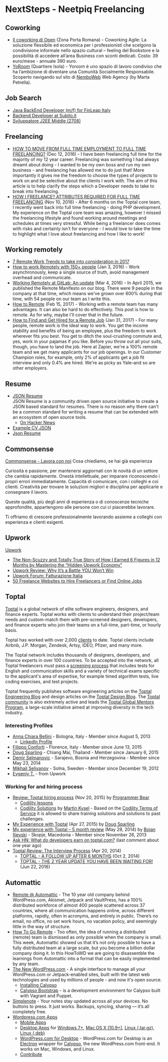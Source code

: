 # NextSteps - Neetpiq Freelancing

## Coworking
* [Il coworking di Open](http://www.openmilano.com/it/coworking/) (Zona Porta Romana) - Coworking Agile: La soluzione flessibile ed economica per i professionisti che scelgono la condivisione informale nello spazio cultural – feeling del Bookstore e la possibilità di accedere all’area Business con sconti dedicati. Costo: 39 euro/mese - annuale 390 euro.
* [YoRoom](http://www.yoroom.it/) (Quartiere Isola) - Yoroom è uno spazio di lavoro condiviso che ha l’ambizione di diventare una Comunità Socialmente Responsabile. Scoperto navigando sul sito di [NemboWeb](http://nemboweb.com/) Web Agency (by Marta Petrella).


## Job Search
* [Java BackEnd Developer (m/f) for FinLeap Italy](Jobs-java-backend-developer-m-f-for-finleap-italy.md)
* [Backend Developer at Subito.it](Jobs-backend-developer-at-subito.md)
* [Sviluppatore J2EE Middle (2708)](Jobs-sviluppatore-j2ee-middle-2708.md)



## Freelancing
* [HOW TO MOVE FROM FULL TIME EMPLOYMENT TO FULL TIME FREELANCING?](http://www.michaelhoughton.com/article/how-to-move-from-full-time-employment-to-full-time-freelancing) (Dec 12, 2016) - I have been freelancing full time for the majority of my 12 year career. Freelancing was something I had always dreamt about doing - I wanted to be my own boss and run my own business - and freelancing has allowed me to do just that! More importantly it gives me the freedom to choose the types of projects to work on and be selective about the clients I work with. The aim of this article is to help clarify the steps which a Developer needs to take to break into freelancing.
* [HOW I FREELANCE? ATTRIBUTES REQUIRED FOR FULL TIME FREELANCING](http://www.michaelhoughton.com/article/how-i-freelance-attributes-required-for-full-time-freelancing) (Nov 10, 2016) - After 6 months on the Toptal core team, I recently went back into full time freelancing - doing PHP development. My experience on the Toptal core team was amazing, however I missed the freelancing lifestyle and found working around meetings and schedules at times very stressful. While being a freelancer does comes with risks and certainly isn't for everyone - I would love to take the time to highlight what I love about freelancing and how I like to work!


## Working remotely
* [7 Remote Work Trends to take into consideration in 2017](http://remoters.net/remote-work-trends-2017)
* [How to work Remotely with 150+ people](https://medium.com/@jobv/how-to-work-remotely-with-150-people-89741118418c) (Jan 3, 2016) - Work asynchronously, keep a single source of truth, avoid management overhead and communicate.
* [Working Remotely at GitLab: An update](https://about.gitlab.com/2016/03/04/remote-working-gitlab/) (Mar 4, 2016) - In April 2015, we published the Remote Manifesto on our blog. There were 9 people in the company at that time, which means we've grown over 600% during that time, with 54 people on our team as I write this.
* [How to Remote](https://dev.to/andydangerous/how-to-remote) (Feb 15, 2017) - Working with a remote team has many advantages. It can also be hard to do effectively. This post is how to remote. As for why, maybe I'll cover that in the future.
* [How to Find and Get Hired for a Remote Job](https://zapier.com/blog/remote-work-jobs/) (Jan 31, 2017) - For many people, remote work is the ideal way to work. You get the income stability and benefits of being an employee, plus the freedom to work wherever fits you best. You get to ditch the soul-crushing commute and, yes, work in your pajamas if you like. Before you throw out all your suits, though, you have to land the job. Here at Zapier, we're a 100% remote team and we get many applicants for our job openings. In our Customer Champion roles, for example, only 2% of applicants get a job fit interview and only 0.4% are hired. We're as picky as Yale–and so are other employers.

## Resume
* [JSON Resume](http://jsonresume.org/)  
  JSON Resume is a community driven open source initiative to create a JSON based standard for resumes. There is no reason why there can't be a common standard for writing a resume that can be extended with an ecosystem of open source tools. 
  * [On Hacker News](https://news.ycombinator.com/item?id=7996464)
* [Example CV JSON](https://gist.github.com/mcrider/3925110)
* [Json Resume](http://prat0318.github.io/json_resume/)


## Commonsense
[Commonsense - Lavora con noi](http://www.commonsense.cc/lavoro/)
Cosa chiediamo, se hai già esperienza

Curiosità e passione, per mantenersi aggiornati con le novità di un settore che cambia rapidamente. Onestà intellettuale, per imparare riconoscendo i propri errori immediatamente. Capacità di comunicare, con i colleghi e coi clienti. Creatività per trovare le soluzioni migliori e disciplina per applicarle e consegnare il lavoro.

Queste qualità, più degli anni di esperienza o di conoscenze tecniche approfondite, appartengono alle persone con cui ci piacerebbe lavorare.

Ti offriamo di crescere professionalmente lavorando assieme a colleghi con esperienza e clienti esigenti.


## Upwork
[Upwork](https://www.upwork.com/)

* [The Non-Scuzzy and Totally True Story of How I Earned 6 Figures in 12 Months by Mastering the “Hidden Upwork Economy”](https://copyhackers.com/2014/12/how-to-earn-on-elance/)
* [Upwork Review: Why It’s a Battle YOU Won’t Win](http://launchastartup.com/odesk-vs-elance/)
* [Upwork Forum: Fatturazione Italia](https://community.upwork.com/t5/Freelancers/Fatturazione-Italia/td-p/142719)
* [50 Freelance Websites to Hire Freelancers or Find Online Jobs](http://launchastartup.com/50-freelance-websites-to-hire-freelancers-or-find-online-jobs/)


## Toptal
[Toptal](https://www.toptal.com/) is a global network of elite software engineers, designers, and finance experts. Toptal works with clients to understand their project/team needs and custom-match them with pre-screened designers, developers, and finance experts who join their teams on a full-time, part-time, or hourly basis.

Toptal has worked with over 2,000 [clients](https://www.toptal.com/clients) to date. Toptal clients include Airbnb, J.P. Morgan, Zendesk, Artsy, IDEO, Pfizer, and many more.

The Toptal network includes thousands of designers, developers, and finance experts in over 100 countries. To be accepted into the network, all Toptal freelancers must pass a [screening process](https://www.toptal.com/top-3-percent) that includes tests for English and communication skills and a variety of technical exams specific to the applicant's area of expertise, for example timed algorithm tests, live coding exercises, and test projects.

Toptal frequently publishes software engineering articles on the [Toptal Engineering Blog](https://www.toptal.com/blog) and design articles on the [Toptal Design Blog](https://www.toptal.com/designers/blog). The [Toptal community](https://www.toptal.com/community) is also extremely active  and leads the [Toptal Global Mentors Program](https://www.toptal.com/global-mentors), a large-scale initiative aimed at improving diversity in the tech industry.

### Interesting Profiles
* [Anna Chiara Bellini](https://www.toptal.com/resume/anna-chiara-bellini) - Bologna, Italy - Member since August 5, 2013
	* [LinkedIn Profile](https://www.linkedin.com/in/annachiarabellini/)
* [Filippo Conforti](https://www.toptal.com/resume/filippo-conforti) - Florence, Italy - Member since June 13, 2015
* [Doug Sparling](https://www.toptal.com/resume/doug-sparling) - Chiang Mai, Thailand - Member since January 6, 2015
* [Demir Selmanovic](https://www.toptal.com/resume/demir-selmanovic) - Sarajevo, Bosnia and Herzegovina - Member since May 23, 2014
* [Mikhail Selivanov](https://www.toptal.com/resume/mikhail-selivanov) - Solna, Sweden - Member since December 19, 2012
* [Evgeniy T.](https://www.upwork.com/freelancers/~01d95397aacaef6e88) - from Upwork

### Working for and hiring process
* [Review: Toptal hiring process](http://programmerbear.com/review-toptal-hiring-process/) (Nov 20, 2015) by [Programmer Bear](http://programmerbear.com/)
	* [Codility lessons](https://codility.com/programmers/lessons/)
	* [Codility Solutions](https://www.martinkysel.com/codility-solutions/) by [Martin Kysel](https://www.martinkysel.com/) - Based on the [Codility Terms of Service](https://codility.com/terms-of-service-for-programmers) it is allowed to share training solutions and solutions to past challenges.
* [My Experience with Toptal](https://www.linkedin.com/pulse/my-experience-toptal-doug-sparling) (Apr 27, 2015) by [Doug Sparling](https://www.linkedin.com/in/dsparling)
* [My experience with Toptal – 5 month review](https://drakuwa.wordpress.com/2014/05/28/my-experience-with-toptal/) (May 28, 2014) by [Bojan Ilievski](https://www.toptal.com/resume/bojan-ilievski) - Skopje, Macedonia - Member since November 26, 2013
* [Ask HN: What do developers earn on toptal.com?](https://news.ycombinator.com/item?id=10107448) (last comment about one year ago)
* [Toptal Review: The Interview Process](http://www.michaelhoughton.com/article/toptal-review-the-interview-process) (Apr 20, 2014)
	* [TOPTAL - A FOLLOW UP AFTER 6 MONTHS](http://www.michaelhoughton.com/article/toptal-a-follow-up-after-6-months) (Oct 2, 2014)
	* [TOPTAL - THE 2 YEAR UPDATE YOU HAVE BEEN WAITING FOR!](http://www.michaelhoughton.com/article/toptal-review-2-year-developer-update) (Jun 22, 2016)


## Automattic
* [Remote @ Automattic](http://workdifferent.com/remote-automattic/) - The 10 year old company behind WordPress.com, Akismet, Jetpack and VaultPress, has a 100% distributed workforce of almost 400 people scattered across 37 countries, where all communication happens online, across different platforms, rapidly, often in acronyms, and entirely in public. There’s no email, no office, no set work hours, no vacation policy, and seemingly little in the way of structure.
* [How To Go Remote](http://workdifferent.com/how-to-remote/) - Too often, the idea of running a distributed (remote) team is dismissed as only possible when the company is small. This week, Automattic showed us that it’s not only possible to have a fully distributed team at a large scale, but you become a billion dollar company doing it. In this HowToWD we are going to disassemble the learnings from Automattic into a format that can be easily implemented by any team.
* [The New WordPress.com](https://developer.wordpress.com/calypso/) - A single interface to manage all your WordPress.com or Jetpack-enabled sites, built with the latest web technologies and used by millions of people - and now it's open source.
	* [Installing Calypso](https://github.com/Automattic/wp-calypso/blob/master/docs/install.md)
	* [Calypso Bootstrap](https://github.com/Automattic/wp-calypso-bootstrap) - is a development environment for Calypso built with Vagrant and Puppet.
* [Simplenote](https://simplenote.com/) - Your notes stay updated across all your devices. No buttons to press. It just works. Backups, syncing, sharing — it’s all completely free.
* [Wordpress.com Apps](https://apps.wordpress.com/)
	* [Mobile Apps](https://apps.wordpress.com/mobile/)
	* [Desktop Apps](https://apps.wordpress.com/desktop/) for [Windows 7+](https://apps.wordpress.com/d/windows), [Mac OS X (10.9+)](https://apps.wordpress.com/d/osx), [Linux (.tar.gz)](https://apps.wordpress.com/d/linux), [Linux (.deb)](https://apps.wordpress.com/d/linux-deb)
	* [WordPress.com for Desktop](https://github.com/Automattic/wp-desktop) - WordPress.com for Desktop is an [Electron](https://github.com/atom/electron) wrapper for [Calypso](https://github.com/Automattic/wp-calypso), the new WordPress.com front-end. It works on Mac, Windows, and Linux.
	* [Contribute](https://apps.wordpress.com/contribute/)


